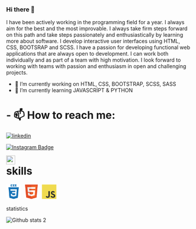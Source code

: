 ### Hi there 👋



I have been actively working in the programming field for a year.
I always aim for the best and the most improvable. I always take firm steps forward on this path and take steps passionately and enthusiastically by learning more about software.
I develop interactive user interfaces using HTML, CSS, BOOTSRAP and SCSS. 
I have a passion for developing functional web applications that are always open to development. I can work both individually and as part of a team with high motivation.
I look forward to working with teams with passion and enthusiasm in open and challenging projects.

- 🔭 I’m currently working on HTML, CSS, BOOTSTRAP, SCSS, SASS
- 🌱 I’m currently learning JAVASCRİPT & PYTHON



# - 📫 How to reach me: 

[![linkedin](https://img.shields.io/badge/Linkedin-000000?style=for-the-badge&logo=Linkedin&logoColor=white)](https://www.linkedin.com/in/seydiemre/)

[![Instagram Badge](https://img.shields.io/badge/-Instagram-C13584?style=flat-quare&labelColor=C13584&logo=instagram&logoColor=white&link=link)](https://www.instagram.com/seyem.20/)

[<img align="left" height="24" width="24" src="https://cdn.jsdelivr.net/npm/simple-icons@v4/icons/gmail.svg" />](seydiemre48@gmail.com/)

# skills

<img src="https://github.com/devicons/devicon/blob/master/icons/css3/css3-plain-wordmark.svg"  title="CSS3" alt="CSS" width="40" height="40"/>&nbsp;
<img src="https://github.com/devicons/devicon/blob/master/icons/html5/html5-original.svg" title="HTML5" alt="HTML" width="40" height="40"/>&nbsp;
<img src="https://github.com/devicons/devicon/blob/master/icons/javascript/javascript-original.svg" title="JavaScript" alt="JavaScript" width="40" height="40"/>&nbsp;
  


statistics

![Github stats 2](https://github-readme-stats.vercel.app/api?username=seyemr&show_icons=true&theme=radical)
